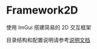 # Framework2D

使用 ImGui 搭建简易的 2D 交互框架

目录结构和配置说明请参考[说明文档](../Homeworks/1_MiniDraw/documents/README.md)

